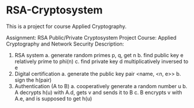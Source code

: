 # RSA-Cryptosystem
This is a project for course Applied Cryptography.

Assignment: RSA Public/Private Cryptosystem Project
Course: Applied Cryptography and Network Security
Description:
1. RSA system
    a. generate random primes p, q, get n
    b. find public key e relatively prime to phi(n)
    c. find private key d multiplicatively inversed to e
2. Digital certification
    a. generate the public key pair <name, <n, e>>
    b. sign the h(pair)
3. Authentication (A to B)
    a. cooperatively generate a random number u
    b. A decrypts h(u) with A.d, gets v and sends it to B
    c. B encrypts v with A.e, and is supposed to get h(u)
